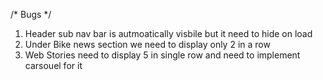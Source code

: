 /* Bugs */
1. Header sub nav bar is autmoatically visbile but it need to hide on load 
2. Under Bike news section we need to display only 2 in a row 
3. Web Stories need to display 5 in single row and need to implement carsouel for it